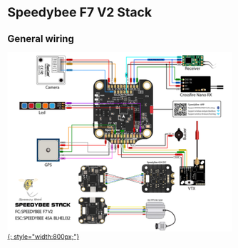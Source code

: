 # Speedybee F7 V2 Stack

## General wiring

[![Speedybee F7 V2 Stack](images/WG-SBF7V2.jpg){: style="width:800px;"}](images/WG-SBF7V2.jpg)
